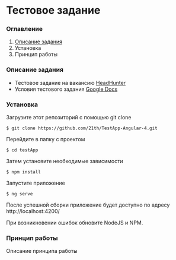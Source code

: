 # Тестовое задание

### Оглавление
1. [Описание задания](#Описание-задания)
2. Установка
3. Принцип работы

### Описание задания
- Тестовое задание на вакансию [HeadHunter]
- Условия тестового задания [Google Docs]

### Установка

Загрузите этот репозиторий с помощью git clone
```
$ git clone https://github.com/21th/TestApp-Angular-4.git
```
Перейдите в папку с проектом
```
$ cd testApp
```
Затем установите необходимые зависимости
```
$ npm install
```
Запустите приложение
```
$ ng serve
```
После успешной сборки приложение будет доступно по адресу http://localhost:4200/

При возникновении ошибок обновите NodeJS и NPM.

### Принцип работы
Описание принципа работы

[HeadHunter]: <https://hh.ru/vacancy/20022248>
[Google Docs]: <https://docs.google.com/document/d/1wCj5J9NYCyRprZM9hQrv0zNjLtQzHX8aaPg0Qb_qj_U/edit>
